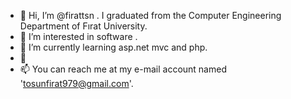 - 👋 Hi, I’m @firattsn . I graduated from the Computer Engineering Department of Fırat University.
- 👀 I’m interested in software . 
- 🌱 I’m currently learning asp.net mvc and php.
- 💞️ 
- 📫 You can reach me at my e-mail account named 'tosunfirat979@gmail.com'.

<!---

--->

